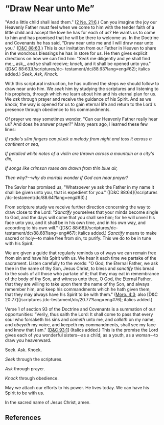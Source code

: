 # “Draw Near unto Me”

"And a little child shall lead them." ([2 Ne.
21:6](/scriptures/bofm/2-ne/21.6?lang=eng#5).) Can you imagine the joy our
Heavenly Father must feel when we come to him with the tender faith of a
little child and accept the love he has for each of us? He wants us to come to
him and has promised that he will be there to welcome us. In the Doctrine and
Covenants he has said, "Draw near unto me and I will draw near unto you."
([D&amp;C 88:63](/scriptures/dc-testament/dc/88.63?lang=eng#62).) This is our
invitation from our Father in Heaven to share in the wondrous blessings he has
in store for us. He then gives explicit directions on how we can find him:
"_Seek_ me diligently and ye shall find me;_ ask,_ and ye shall receive;
_knock,_ and it shall be opened unto you." ([D&amp;C 88:63](/scriptures/dc-
testament/dc/88.63?lang=eng#62); italics added.) _Seek, Ask, Knock._

With this scriptural instruction, he has outlined the steps we should follow
to draw near unto him. We _seek_ him by studying the scriptures and listening
to his prophets, through which we learn about him and his eternal plan for us.
We _ask_ through prayer and receive the guidance of his Spirit. And as we
_knock,_ the way is opened for us to gain eternal life and return to the
Lord's presence through obedience to his commandments.

Of prayer we may sometimes wonder, "Can our Heavenly Father really hear us?
And does he answer prayer?" Many years ago, I learned these few lines:

_If radio's slim fingers can pluck a melody from night and toss it across a
continent or sea,_

_If petalled white notes of a violin are thrown across a mountain or a city's
din,_

_If songs like crimson roses are drawn from thin blue air,_

_Then why?--why do mortals wonder if God can hear prayer?_

The Savior has promised us, "Whatsoever ye ask the Father in my name it shall
be given unto you, that is expedient for you." ([D&amp;C 88:64](/scriptures
/dc-testament/dc/88.64?lang=eng#63).)

From scripture study we receive further direction concerning the way to draw
close to the Lord: "_Sanctify_ yourselves that your minds become single to
God, and the days will come that you shall see him; for he will unveil his
face unto you, and it shall be in his own time, and in his own way, and
according to his own will." ([D&amp;C 88:68](/scriptures/dc-
testament/dc/88.68?lang=eng#67); italics added.) _Sanctify_ means to make
sacred or holy--to make free from sin, to purify. This we do to be in tune
with his Spirit.

We are given a guide that regularly reminds us of ways we can remain free from
sin and have his Spirit with us. We hear it each time we partake of the
sacrament. Listen carefully to the words: "O God, the Eternal Father, we ask
thee in the name of thy Son, Jesus Christ, to bless and _sanctify_ this bread
to the souls of all those who partake of it; that they may eat in remembrance
of the body of thy Son, and witness unto thee, O God, the Eternal Father, that
they are willing to take upon them the name of thy Son, and always remember
him, and keep his commandments which he hath given them, that they may always
have his Spirit to be with them." ([Moro.
4:3](/scriptures/bofm/moro/4.3?lang=eng#2); also [D&amp;C 20:77](/scriptures
/dc-testament/dc/20.77?lang=eng#76); italics added.)

Verse 1 of section 93 of the Doctrine and Covenants is a summation of our
opportunities: "Verily, thus saith the Lord: It shall come to pass that every
soul who forsaketh his sins and _cometh_ unto me, and _calleth_ on my name,
and _obeyeth_ my voice, and keepeth my commandments, shall see my face and
know that I am." [[D&amp;C 93:1](/scriptures/dc-testament/dc/93.1?lang=eng#0)]
(Italics added.) This is the promise the Lord gives each of you wonderful
sisters--as a child, as a youth, as a woman--to draw you heavenward.

Seek. Ask. Knock.

_Seek_ through the scriptures.

_Ask_ through prayer.

_Knock_ through obedience.

May we attach our efforts to his power. He lives today. We can have his Spirit
to be with us.

In the sacred name of Jesus Christ, amen.

## References


